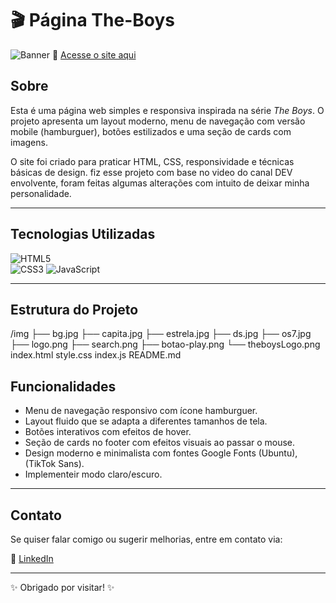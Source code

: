 # 🎬 Página The-Boys

![Banner](novo.jpg)
🔗 [Acesse o site aqui](https://samirasfonseca.github.io/landing-page-the-boys/)


## Sobre

Esta é uma página web simples e responsiva inspirada na série *The Boys*. O projeto apresenta um layout moderno, menu de navegação com versão mobile (hamburguer), botões estilizados e uma seção de cards com imagens.

O site foi criado para praticar HTML, CSS, responsividade e técnicas básicas de design.
fiz esse projeto com base no video do canal DEV envolvente, foram feitas algumas alterações com intuito de deixar minha personalidade.

---

## Tecnologias Utilizadas

![HTML5](https://img.shields.io/badge/HTML5-E34F26?style=for-the-badge&logo=html5&logoColor=white)  
![CSS3](https://img.shields.io/badge/CSS3-1572B6?style=for-the-badge&logo=css3&logoColor=white)
![JavaScript](https://img.shields.io/badge/JavaScript-F7DF1E?style=for-the-badge&logo=javascript&logoColor=black)


---

## Estrutura do Projeto

/img
├── bg.jpg
├── capita.jpg
├── estrela.jpg
├── ds.jpg
├── os7.jpg
├── logo.png
├── search.png
├── botao-play.png
└── theboysLogo.png
index.html
style.css
index.js
README.md

## Funcionalidades

- Menu de navegação responsivo com ícone hamburguer.  
- Layout fluido que se adapta a diferentes tamanhos de tela.  
- Botões interativos com efeitos de hover.  
- Seção de cards no footer com efeitos visuais ao passar o mouse.  
- Design moderno e minimalista com fontes Google Fonts (Ubuntu), (TikTok Sans).
- Implementeir modo claro/escuro.  


---

## Contato

Se quiser falar comigo ou sugerir melhorias, entre em contato via:  
  
🔗 [LinkedIn](https://www.linkedin.com/in/samira-santos-92364911a/)  

---

✨ Obrigado por visitar! ✨